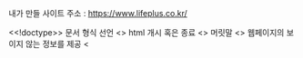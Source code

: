내가 만들 사이트 주소 : https://www.lifeplus.co.kr/

&lt;<!doctype>&gt; 문서 형식 선언
&lt;<html>&gt; html 개시  혹은 종료 
&lt;<head>&gt; 머릿말 
&lt;<meta>&gt; 웹페이지의 보이지 않는 정보를 제공
&lt;<title>&gt; 제목 (사이트 이름 뜨는곳)
&lt;<link>&gt; 외부문서를 연결하는 태그
&lt;<script>&gt; 자바문법을 사용할 수 있도록 만드는 태그
&lt;<noscript>&gt; 스크립트를 지원하지 않는 브라우저를 위한 
&lt;<body>&gt; 주요 내용이 들어갈 태그
&lt;<div>&gt; 블럭 요소로 나누는 정도, 의미가 크게없음
&lt;<h1>&gt; 제목 태그 중 가장 큼
&lt;<ul>&gt; 순서가 필요없는 목록
&lt;<li>&gt; 목록 중의 각 항목들을 쓸때
&lt;<a>&gt; 하이퍼링크 걸때
&lt;<span>&gt; 인라인 요소 , 의미가 크게없음
&lt;<img>&gt; 이미지 넣을때
&lt;<i>&gt; 이탤릭체
&lt;<br>&gt; 줄바꿈
&lt;<dl>&gt; 용어를정의할때
&lt;<dt>&gt; 용어제목
&lt;<dd>&gt; 용어 설명
&lt;<select>&gt; 아래로 펼쳐지는 목록 상자 (드롭다운이나 리스트박스)
&lt;<option>&gt; select태그의 항목들 
&lt;<style>&gt; css쓸때 쓰는 
&lt;<input>&gt; 사용자 입력 받기
&lt;<iframe>&gt; 웹페이지안에 또다른 웹페이지 넣을때
&lt;<strong>&gt; 글자 굵게

&lt; &gt;